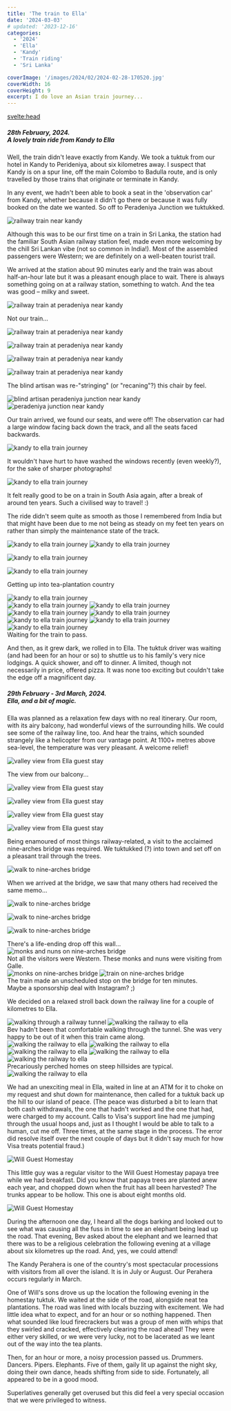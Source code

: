 ```yaml
---
title: 'The train to Ella'
date: '2024-03-03'
# updated: '2023-12-16'
categories:
  - '2024'
  - 'Ella'
  - 'Kandy'
  - 'Train riding'
  - 'Sri Lanka'

coverImage: '/images/2024/02/2024-02-28-170520.jpg'
coverWidth: 16
coverHeight: 9
excerpt: I do love an Asian train journey...
---
```


<script>
	import Callout from '$lib/components/Callout.svelte'
</script>

<svelte:head>

<title>2024 Sri Lanka</title>
</svelte:head>

<section class="card">
<h5>
  	28th February, 2024.<br/>
  	A lovely train ride from Kandy to Ella
</h5>

<p>Well, the train didn't leave exactly from Kandy. We took a tuktuk from our hotel in Kandy to Perideniya, about six kilometres away. I suspect that Kandy is on a spur line, off the main Colombo to Badulla route, and is only travelled by those trains that originate or terminate in Kandy.</p>

<p>In any event, we hadn't been able to book a seat in the 'observation car' from Kandy, whether because it didn't go there or because it was fully booked on the date we wanted. So off to Peradeniya Junction we tuktukked.</p>

<img
  src="/images/2024/02/2024-02-28-105509.jpg"
  alt="railway train near kandy"
/>

<p>Although this was to be our first time on a train in Sri Lanka, the station had the familiar South Asian railway station feel, made even more welcoming by the chill Sri Lankan vibe (not so common in India!). Most of the assembled passengers were Western; we are definitely on a well-beaten tourist trail.</p>

<p>We arrived at the station about 90 minutes early and the train was about half-an-hour late but it was a pleasant enough place to wait. There is always something going on at a railway station, something to watch. And the tea was good &ndash; milky and sweet.</p>

<img
  src="/images/2024/02/2024-02-28-105547.jpg"
  alt="railway train at peradeniya near kandy"
/>

<div class="caption">Not our train...</div>
<p></p>
<div class="w-80">
  <img
    src="/images/2024/02/2024-02-28-105712.jpg"
    alt="railway train at peradeniya near kandy"
  />
</div>
<p></p>
<div class="w-80">
  <img
    src="/images/2024/02/2024-02-28-110323.jpg"
    alt="railway train at peradeniya near kandy"
  />
</div>

<img
    src="/images/2024/02/2024-02-28-110655.jpg"
    alt="railway train at peradeniya near kandy"
/>

<div class="w-90">
  <img
      src="/images/2024/02/2024-02-28-113906.jpg"
      alt="railway train at peradeniya near kandy"
  />
</div>

<p>The blind artisan was re-"stringing" (or "recaning"?) this chair by feel.</p>
<div class="w-80">
  <img
      src="/images/2024/02/2024-02-28-120503.jpg"
      alt="blind artisan peradeniya junction near kandy"
  />
</div>
<img
    src="/images/2024/02/2024-02-28-135204.jpg"
    alt="peradeniya junction near kandy"
/>

<p>Our train arrived, we found our seats, and were off! The observation car had a large window facing back down the track, and all the seats faced backwards. </p>

<img
    src="/images/2024/02/2024-02-28-141332.jpg"
    alt="kandy to ella train journey"
/>

<p>It wouldn't have hurt to have washed the windows recently (even weekly?), for the sake of sharper photographs!</p>
<div class="w-70">
  <img
      src="/images/2024/02/2024-02-28-141337.jpg"
      alt="kandy to ella train journey"
  />
</div>
<p>It felt really good to be on a train in South Asia again, after a break of around ten years. Such a civilised way to travel! :) </p>
<p>The ride didn't seem quite as smooth as those I remembered from India but that might have been due to me not being as steady on my feet ten years on rather than simply the maintenance state of the track.</p>
<img
    src="/images/2024/02/2024-02-28-145748.jpg"
    alt="kandy to ella train journey"
/>
<img
    src="/images/2024/02/2024-02-28-150726.jpg"
    alt="kandy to ella train journey"
/>

<img
      src="/images/2024/02/2024-02-28-152655.jpg"
      alt="kandy to ella train journey"
  />

<div class="w-90">
  <img
      src="/images/2024/02/2024-02-28-153330.jpg"
      alt="kandy to ella train journey"
  />
 
</div>
<p></p>
<div class="caption">Getting up into tea-plantation country</div>
<p></p>
<div class="w-90">
  <img
      src="/images/2024/02/2024-02-28-153544.jpg"
      alt="kandy to ella train journey"
  />
</div>
<img
    src="/images/2024/02/2024-02-28-152722.jpg"
    alt="kandy to ella train journey"
/>
<img
    src="/images/2024/02/2024-02-28-161556.jpg"
    alt="kandy to ella train journey"
/>
<img
    src="/images/2024/02/2024-02-28-161612.jpg"
    alt="kandy to ella train journey"
/>
<img
    src="/images/2024/02/2024-02-28-162132.jpg"
    alt="kandy to ella train journey"
/>
<img
    src="/images/2024/02/2024-02-28-162830.jpg"
    alt="kandy to ella train journey"
/>
<img
    src="/images/2024/02/2024-02-28-170520.jpg"
    alt="kandy to ella train journey"
/>
<img
    src="/images/2024/02/2024-02-28-174536.jpg"
    alt="kandy to ella train journey"
/>
<div class="caption">Waiting for the train to pass.</div>
<p>And then, as it grew dark, we rolled in to Ella. The tuktuk driver was waiting (and had been for an hour or so) to shuttle us to his family's very nice lodgings. A quick shower, and off to dinner. A limited, though not necessarily in price, offered pizza. It was none too exciting but couldn't take the edge off a magnificent day.</p>
</section>

<section class="card">
  <h5>
      29th February - 3rd March, 2024.<br/>
      Ella, and a bit of magic.
  </h5>
  <p>Ella was planned as a relaxation few days with no real itinerary. Our room, with its airy balcony, had wonderful views of the surrounding hills. We could see some of the railway line, too. And hear the trains, which sounded strangely like a helicopter from our vantage point. At 1100+ metres above sea-level, the temperature was very pleasant. A welcome relief!</p>
  <div class="w-80">
    <img
      src="/images/2024/02/2024-02-29-101642.jpg"
      alt="valley view from Ella guest stay"
    />
    <p></p>
    <div class="caption">The view from our balcony...</div>
  </div>
  <p></p>
  <div class="w-80">
    <img
        src="/images/2024/02/2024-02-29-101748.jpg"
        alt="valley view from Ella guest stay"
      />
  </div>
  <p></p>
  <div class="w-80">
    <img
        src="/images/2024/02/2024-02-29-140238.jpg"
        alt="valley view from Ella guest stay"
      />
  </div>
  
  <img
    src="/images/2024/02/2024-02-29-121326.jpg"
    alt="valley view from Ella guest stay"
  />
  
  <div class="w-90">
    <img
        src="/images/2024/02/2024-02-29-140314.jpg"
        alt="valley view from Ella guest stay"
      />
  </div>
  <p>Being enamoured of most things railway-related, a visit to the acclaimed nine-arches bridge was required. We tuktukked (?) into town and set off on a pleasant trail through the trees. </p>
  <div class="w-80">
    <img
        src="/images/2024/02/2024-02-29-143356.jpg"
        alt="walk to nine-arches bridge"
      />
  </div>
  <p>When we arrived at the bridge, we saw that many others had received the same memo...</p>  
  <img
      src="/images/2024/02/2024-02-29-145034.jpg"
      alt="walk to nine-arches bridge"
    />
  
  <img
    src="/images/2024/02/2024-02-29-150101.jpg"
    alt="walk to nine-arches bridge"
  />
  
  <img
    src="/images/2024/02/2024-02-29-150414.jpg"
    alt="walk to nine-arches bridge"
  />
  <div class="caption">There's a life-ending drop off this wall...</div>
  <img
    src="/images/2024/02/2024-02-29-153240.jpg"
    alt="monks and nuns on nine-arches bridge"
  />
  <div class="caption">Not all the visitors were Western. These monks and nuns were visiting from Galle.</div>
  <img
    src="/images/2024/02/2024-02-29-154428.jpg"
    alt="monks on nine-arches bridge"
  />
  <img
    src="/images/2024/02/2024-02-29-150825.jpg"
    alt=" train on nine-arches bridge"
  />
  <div class="caption">The train made an unscheduled stop on the bridge for ten minutes.<br/> Maybe a sponsorship deal with Instagram? ;)</div>
  <p>We decided on a relaxed stroll back down the railway line for a couple of kilometres to Ella.</p>
  <img
    src="/images/2024/02/2024-02-29-154810.jpg"
    alt=" walking through a railway tunnel"
  />
  <img
    src="/images/2024/02/2024-02-29-160242.jpg"
    alt=" walking the railway to ella"
  />
  <div class="caption">Bev hadn't been that comfortable walking through the tunnel. She was very happy to be out of it when this train came along.</div>
  <img
    src="/images/2024/02/2024-02-29-161558.jpg"
    alt="walking the railway to ella"
  />
  <img
    src="/images/2024/02/2024-02-29-162200.jpg"
    alt="walking the railway to ella"
  />
  <img
    src="/images/2024/02/2024-02-29-162805.jpg"
    alt="walking the railway to ella"
  />
  <img
    src="/images/2024/02/2024-02-29-163620.jpg"
    alt="walking the railway to ella"
  />
  <img
    src="/images/2024/02/2024-02-29-153456.jpg"
    alt="walking the railway to ella"
  />
  <div class="caption">Precariously perched homes on steep hillsides are typical.</div>
  <img
    src="/images/2024/02/2024-02-29-165025.jpg"
    alt="walking the railway to ella"
  />
  <p>We had an unexciting meal in Ella, waited in line at an ATM for it to choke on my request and shut down for maintenance, then called for a tuktuk back up the hill to our island of peace. (The peace was disturbed a bit to learn that both cash withdrawals, the one that hadn't worked and the one that had, were charged to my account. Calls to Visa's support line had me jumping through the usual hoops and, just as I thought I would be able to talk to a human, cut me off. Three times, at the same stage in the process. The error did resolve itself over the next couple of days but it didn't say much for how Visa treats potential fraud.)</p>
  <img
    src="/images/2024/03/2024-03-02-090622.jpg"
    alt="Will Guest Homestay"
  />
  <!-- <div class="caption">Will Guest </div> -->
    <p>This little guy was a regular visitor to the Will Guest Homestay papaya tree while we had breakfast. Did you know that papaya trees are planted anew each year, and chopped down when the fruit has all been harvested? The trunks appear to be hollow. This one is about eight months old.</p>
  <div class="w-80">
    <img
      src="/images/2024/03/2024-03-02-091034.jpg"
      alt="Will Guest Homestay"
    />
  </div>
  <p>During the afternoon one day, I heard all the dogs barking and looked out to see what was causing all the fuss in time to see an elephant being lead up the road. That evening, Bev asked about the elephant and we learned that there was to be a religious celebration the following evening at a village about six kilometres up the road. And, yes, we could attend!</p>
  <p>The Kandy Perahera is one of the country's most spectacular processions with visitors from all over the island. It is in July or August. Our Perahera occurs regularly in March.</p>
  <p>One of Will's sons drove us up the location the following evening in the homestay tuktuk. We waited at the side of the road, alongside neat tea plantations. The road was lined with locals buzzing with excitement. We had little idea what to expect, and for an hour or so nothing happened. Then what sounded like loud firecrackers but was a group of men with whips that they swirled and cracked, effectively clearing the road ahead! They were either very skilled, or we were very lucky, not to be lacerated as we leant out of the way into the tea plants. </p>
  <p>Then, for an hour or more, a noisy procession passed us. Drummers. Dancers. Pipers. Elephants. Five of them, gaily lit up against the night sky, doing their own dance, heads shifting from side to side. Fortunately, all appeared to be in a good mood.</p>
  <p>Superlatives generally get overused but this did feel a very special occasion that we were privileged to witness.</p>
  
</section>
